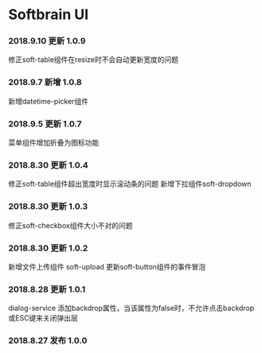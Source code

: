 # Softbrain UI

### 2018.9.10 更新 1.0.9
修正soft-table组件在resize时不会自动更新宽度的问题

### 2018.9.7 新增 1.0.8
新增datetime-picker组件

### 2018.9.5 更新 1.0.7
菜单组件增加折叠为图标功能

### 2018.8.30 更新 1.0.4
修正soft-table组件超出宽度时显示滚动条的问题
新增下拉组件soft-dropdown

### 2018.8.30 更新 1.0.3
修正soft-checkbox组件大小不对的问题

### 2018.8.30 更新 1.0.2
新增文件上传组件 soft-upload
更新soft-button组件的事件冒泡

### 2018.8.28 更新 1.0.1
dialog-service 添加backdrop属性，当该属性为false时，不允许点击backdrop或ESC键来关闭弹出层

### 2018.8.27 发布 1.0.0